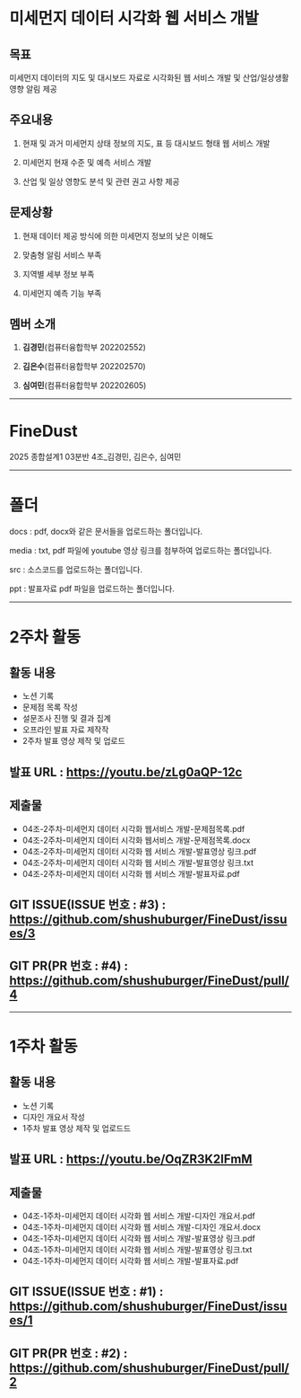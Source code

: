 # 미세먼지 데이터 시각화 웹 서비스 개발
## 목표

미세먼지 데이터의 지도 및 대시보드 자료로 시각화된 웹 서비스 개발 및 산업/일상생활 영향 알림 제공

## 주요내용

1. 현재 및 과거 미세먼지 상태 정보의 지도, 표 등 대시보드 형태 웹 서비스 개발

2. 미세먼지 현재 수준 및 예측 서비스 개발

3. 산업 및 일상 영향도 분석 및 관련 권고 사항 제공

## 문제상황

1. 현재 데이터 제공 방식에 의한 미세먼지 정보의 낮은 이해도

2. 맞춤형 알림 서비스 부족

3. 지역별 세부 정보 부족

4. 미세먼지 예측 기능 부족

## 멤버 소개

1. **김경민**(컴퓨터융합학부 202202552)

2. **김은수**(컴퓨터융합학부 202202570)

3. **심여민**(컴퓨터융합학부 202202605)
---------------------------------------------------------------
# FineDust
2025 종합설계1 03분반 4조_김경민, 김은수, 심여민

---------------------------------------------------------------

# 폴더
docs : pdf, docx와 같은 문서들을 업로드하는 폴더입니다.

media : txt, pdf 파일에 youtube 영상 링크를 첨부하여 업로드하는 폴더입니다.

src : 소스코드를 업로드하는 폴더입니다.

ppt : 발표자료 pdf 파일을 업로드하는 폴더입니다.

---------------------------------------------------------------

# 2주차 활동
## 활동 내용
- 노션 기록
- 문제점 목록 작성
- 설문조사 진행 및 결과 집계
- 오프라인 발표 자료 제작작
- 2주차 발표 영상 제작 및 업로드

## 발표 URL : https://youtu.be/zLg0aQP-12c

## 제출물
- 04조-2주차-미세먼지 데이터 시각화 웹서비스 개발-문제점목록.pdf
- 04조-2주차-미세먼지 데이터 시각화 웹서비스 개발-문제점목록.docx
- 04조-2주차-미세먼지 데이터 시각화 웹 서비스 개발-발표영상 링크.pdf
- 04조-2주차-미세먼지 데이터 시각화 웹 서비스 개발-발표영상 링크.txt
- 04조-2주차-미세먼지 데이터 시각화 웹 서비스 개발-발표자료.pdf

## GIT ISSUE(ISSUE 번호 : #3) : https://github.com/shushuburger/FineDust/issues/3

## GIT PR(PR 번호 : #4) : https://github.com/shushuburger/FineDust/pull/4

---------------------------------------------------------------

# 1주차 활동
## 활동 내용
- 노션 기록
- 디자인 개요서 작성
- 1주차 발표 영상 제작 및 업로드드

## 발표 URL : https://youtu.be/OqZR3K2IFmM

## 제출물
- 04조-1주차-미세먼지 데이터 시각화 웹 서비스 개발-디자인 개요서.pdf
- 04조-1주차-미세먼지 데이터 시각화 웹 서비스 개발-디자인 개요서.docx
- 04조-1주차-미세먼지 데이터 시각화 웹 서비스 개발-발표영상 링크.pdf
- 04조-1주차-미세먼지 데이터 시각화 웹 서비스 개발-발표영상 링크.txt
- 04조-1주차-미세먼지 데이터 시각화 웹 서비스 개발-발표자료.pdf

## GIT ISSUE(ISSUE 번호 : #1) : https://github.com/shushuburger/FineDust/issues/1

## GIT PR(PR 번호 : #2) : https://github.com/shushuburger/FineDust/pull/2
